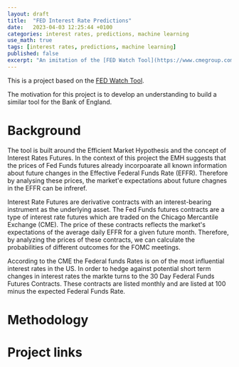 ```yaml
---
layout: draft
title:  "FED Interest Rate Predictions"
date:   2023-04-03 12:25:44 +0100
categories: interest rates, predictions, machine learning
use_math: true
tags: [interest rates, predictions, machine learning]
published: false
excerpt: "An imitation of the [FED Watch Tool](https://www.cmegroup.com/markets/interest-rates/cme-fedwatch-tool.html) for the BoE." # Optional: Remove if not needed
---
```



This is a project based on the [FED Watch Tool](https://www.cmegroup.com/markets/interest-rates/cme-fedwatch-tool.html).

The motivation for this project is to develop an understanding to build a similar tool for the Bank of England.

# Background
The tool is built around the Efficient Market Hypothesis and the concept of Interest Rates Futures. In the context of this project the EMH suggests that the prices of Fed Funds futures already incorpoarate all known information about future changes in the Effective Federal Funds Rate (EFFR). Therefore by analysing these prices, the market'e expectations about future chagnes in the EFFR can be infreref.

Interest Rate Futures are derivative contracts with an interest-bearing instrument as the underlying asset. The Fed Funds futures contracts are a type of interest rate futures which are traded on the Chicago Mercantile Exchange (CME). The price of these contracts reflects the market's expectations of the average daily EFFR for a given future month. Therefore, by analyzing the prices of these contracts, we can calculate the probabilities of different outcomes for the FOMC meetings.

According to the CME the Federal funds Rates is on of the most influential interest rates in the US. In order to hedge against potential short term changes in interest rates the markte turns to the 30 Day Federal Funds Futures Contracts. These contracts are listed monthly and are listed at 100 minus the expected Federal Funds Rate.

# Methodology

# Project links